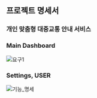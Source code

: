 ## 프로젝트 명세서

### 개인 맞춤형 대중교통 안내 서비스

### Main Dashboard

![요구1](/uploads/a496c261efbed5125ed485adc2d2462f/요구1.JPG)

### Settings, USER

![기능_명세](/uploads/29a06a419c7a42af83a55ea286c8dea9/기능_명세.png)


